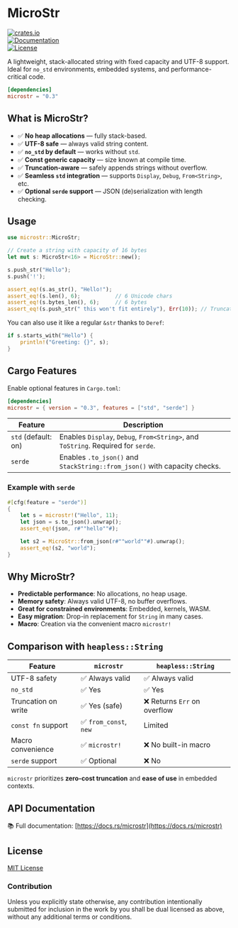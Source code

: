 # MicroStr

[![crates.io](https://img.shields.io/crates/v/microstr.svg)](https://crates.io/crates/microstr)  
[![Documentation](https://docs.rs/microstr/badge.svg)](https://docs.rs/microstr)  
[![License](https://img.shields.io/crates/l/microstr)](https://github.com/DanilaMint/microstr/blob/main/LICENSE)

A lightweight, stack-allocated string with fixed capacity and UTF-8 support.  
Ideal for `no_std` environments, embedded systems, and performance-critical code.

```toml
[dependencies]
microstr = "0.3"
```

## What is MicroStr?

- ✅ **No heap allocations** — fully stack-based.  
- ✅ **UTF-8 safe** — always valid string content.  
- ✅ **`no_std` by default** — works without `std`.  
- ✅ **Const generic capacity** — size known at compile time.  
- ✅ **Truncation-aware** — safely appends strings without overflow.  
- ✅ **Seamless `std` integration** — supports `Display`, `Debug`, `From<String>`, etc.  
- ✅ **Optional `serde` support** — JSON (de)serialization with length checking.  

## Usage

```rust
use microstr::MicroStr;

// Create a string with capacity of 16 bytes
let mut s: MicroStr<16> = MicroStr::new();

s.push_str("Hello");
s.push('!');

assert_eq!(s.as_str(), "Hello!");
assert_eq!(s.len(), 6);           // 6 Unicode chars
assert_eq!(s.bytes_len(), 6);     // 6 bytes
assert_eq!(s.push_str(" this won't fit entirely"), Err(10)); // Truncated safely
```

You can also use it like a regular `&str` thanks to `Deref`:

```rust
if s.starts_with("Hello") {
    println!("Greeting: {}", s);
}
```

## Cargo Features

Enable optional features in `Cargo.toml`:

```toml
[dependencies]
microstr = { version = "0.3", features = ["std", "serde"] }
```

| Feature | Description |
|--------|-------------|
| `std` (default: on) | Enables `Display`, `Debug`, `From<String>`, and `ToString`. Required for `serde`. |
| `serde` | Enables `.to_json()` and `StackString::from_json()` with capacity checks. |

### Example with `serde`

```rust
#[cfg(feature = "serde")]
{
    let s = microstr!("Hello", 11);
    let json = s.to_json().unwrap();
    assert_eq!(json, r#""hello""#);

    let s2 = MicroStr::from_json(r#""world""#).unwrap();
    assert_eq!(s2, "world");
}
```

## Why MicroStr?

- **Predictable performance**: No allocations, no heap usage.  
- **Memory safety**: Always valid UTF-8, no buffer overflows.  
- **Great for constrained environments**: Embedded, kernels, WASM.  
- **Easy migration**: Drop-in replacement for `String` in many cases.
- **Macro**: Creation via the convenient macro `microstr!`

## Comparison with `heapless::String`

| Feature             | `microstr`               | `heapless::String`       |
|---------------------|--------------------------|--------------------------|
| UTF-8 safety        | ✅ Always valid           | ✅ Always valid           |
| `no_std`            | ✅ Yes                    | ✅ Yes                    |
| Truncation on write | ✅ Yes (safe)             | ❌ Returns `Err` on overflow |
| `const fn` support  | ✅ `from_const`, `new`    | Limited                  |
| Macro convenience   | ✅ `microstr!`            | ❌ No built-in macro     |
| `serde` support     | ✅ Optional               | ❌ No                    |

`microstr` prioritizes **zero-cost truncation** and **ease of use** in embedded contexts.

## API Documentation

📚 Full documentation: [https://docs.rs/microstr](https://docs.rs/microstr)

## License

[MIT License](./LICENSE)

### Contribution

Unless you explicitly state otherwise, any contribution intentionally submitted for inclusion in the work by you shall be dual licensed as above, without any additional terms or conditions.